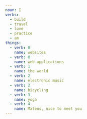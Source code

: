 ```yaml
---
noun: I
verbs:
  - build
  - travel
  - love
  - practice
  - am
things:
  - verb: 0
    name: websites
  - verb: 0
    name: web applications
  - verb: 1
    name: the world
  - verb: 2
    name: electronic music
  - verb: 2
    name: bicycling
  - verb: 3
    name: yoga
  - verb: 4
    name: Mateus, nice to meet you
---
```


